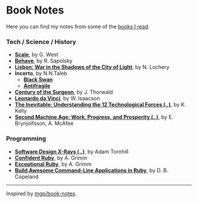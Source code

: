 # Book Notes

Here you can find my notes from some of the [books I read](https://www.goodreads.com/user/show/64517152-marek-kowalcze).

### Tech / Science / History

* **[Scale](scale.md)**, by G. West
* **[Behave](behave.md)**, by R. Sapolsky
* **[Lisbon: War in the Shadows of the City of Light](lizbon.md)**, by N. Lochery
* **Incerto**, by N.N.Taleb
  * **[Black Swan](blackswan.md)**
  * **[Antifragile](antifragile.md)**
* **[Century of the Surgeon](century-of-the-surgeons.md)**, by J. Thorwald
* **[Leonardo da Vinci](leonardo.md)**, by W. Isaacson
* **[The Inevitable: Understanding the 12 Technological Forces (..)](inevitable.md)**, by K. Kelly
* **[Second Machine Age: Work, Progress, and Prosperity (..)](second-machine-age.md)**, by E. Brynjolfsson, A. McAfee

### Programming

* **[Software Design X-Rays (..)](x-rays.md)**, by Adam Tornhill
* **[Confident Ruby](confident-ruby.md)**, by A. Grimm
* **[Exceptional Ruby](exceptional-ruby.md)**, by A. Grimm
* **[Build Awesome Command-Line Applications in Ruby](awesome-command-line-apps.md)**, by D. B. Copeland

---

Inspired by [mgp/book-notes](https://github.com/mgp/book-notes).
